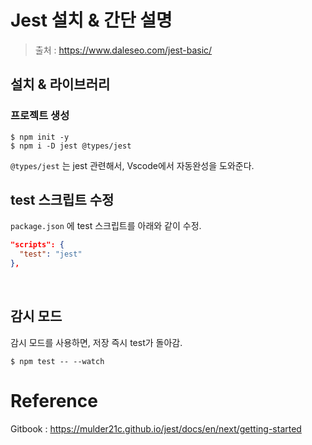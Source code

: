 # Jest 설치 & 간단 설명

> 출처 : https://www.daleseo.com/jest-basic/

## 설치 & 라이브러리

### 프로젝트 생성

```shell
$ npm init -y
$ npm i -D jest @types/jest
```

`@types/jest` 는 jest 관련해서, Vscode에서 자동완성을 도와준다.

## test 스크립트 수정

`package.json` 에 test 스크립트를 아래와 같이 수정.

```json
"scripts": {
  "test": "jest"
},
```

<br/>

## 감시 모드

감시 모드를 사용하면, 저장 즉시 test가 돌아감.

```shell
$ npm test -- --watch
```

# Reference

Gitbook : https://mulder21c.github.io/jest/docs/en/next/getting-started
